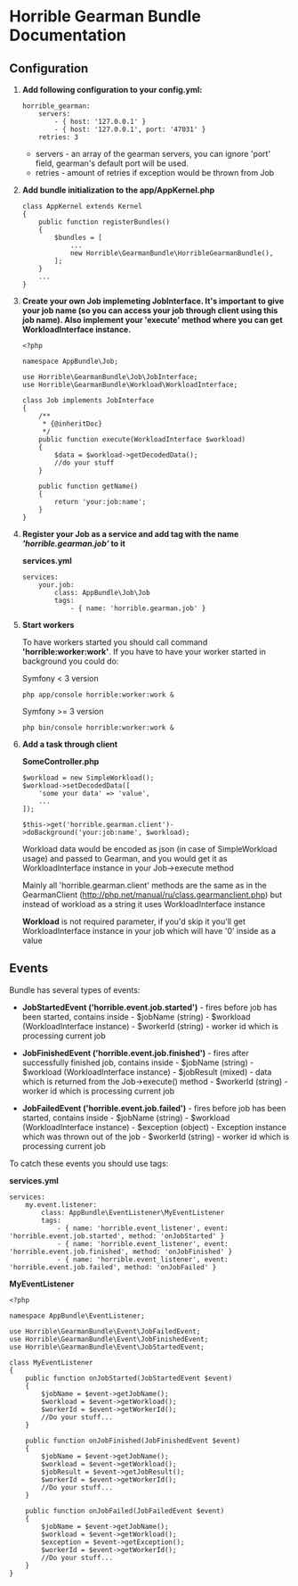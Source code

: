 # Horrible Gearman Bundle Documentation


## Configuration

1. **Add following configuration to your config.yml:**

    ```
    horrible_gearman: 
        servers: 
            - { host: '127.0.0.1' } 
            - { host: '127.0.0.1', port: '47031' } 
        retries: 3
    ```

    - servers - an array of the gearman servers, you can ignore 'port' field, gearman's default port will be used.
    - retries - amount of retries if exception would be thrown from Job

2. **Add bundle initialization to the app/AppKernel.php**

    ```
    class AppKernel extends Kernel
    {
        public function registerBundles()
        {
            $bundles = [
                ...
                new Horrible\GearmanBundle\HorribleGearmanBundle(),
            ];
        }
        ...
    }
    ```

3. **Create your own Job implemeting JobInterface. It's important to give your job name (so you can access your job
    through client using this job name). Also implement your 'execute' method where you can get WorkloadInterface instance.**

    ```
    <?php

    namespace AppBundle\Job;

    use Horrible\GearmanBundle\Job\JobInterface;
    use Horrible\GearmanBundle\Workload\WorkloadInterface;

    class Job implements JobInterface
    {
        /**
         * {@inheritDoc}
         */
        public function execute(WorkloadInterface $workload)
        {
            $data = $workload->getDecodedData();
            //do your stuff
        }

        public function getName()
        {
            return 'your:job:name';
        }
    }
    ```

4. **Register your Job as a service and add tag with the name _'horrible.gearman.job'_ to it**

    **services.yml**
    ```
    services:
        your.job:
            class: AppBundle\Job\Job
            tags:
                - { name: 'horrible.gearman.job' }
    ```

5. **Start workers**

    To have workers started you should call command **'horrible:worker:work'**.
    If you have to have your worker started in background you could do:


    Symfony < 3 version
    ```
    php app/console horrible:worker:work &
    ```

    Symfony >= 3 version
    ```
    php bin/console horrible:worker:work &
    ```

6. **Add a task through client**

    **SomeController.php**
    ```
    $workload = new SimpleWorkload();
    $workload->setDecodedData([
        'some your data' => 'value',
        ...
    ]);

    $this->get('horrible.gearman.client')->doBackground('your:job:name', $workload);
    ```

    Workload data would be encoded as json (in case of SimpleWorkload usage) and passed to Gearman, and you would get
    it as WorkloadInterface instance in your Job->execute method

    Mainly all 'horrible.gearman.client' methods are the same as in the GearmanClient (http://php.net/manual/ru/class.gearmanclient.php)
    but instead of workload as a string it uses WorkloadInterface instance

    **Workload** is not required parameter, if you'd skip it you'll get WorkloadInterface instance in your job which
    will have '0' inside as a value


## Events

Bundle has several types of events:

- **JobStartedEvent ('horrible.event.job.started')** - fires before job has been started, contains inside
        - $jobName (string)
        - $workload (WorkloadInterface instance)
        - $workerId (string) - worker id which is processing current job

- **JobFinishedEvent ('horrible.event.job.finished')** - fires after successfully finished job, contains inside
        - $jobName (string)
        - $workload (WorkloadInterface instance)
        - $jobResult (mixed) - data which is returned from the Job->execute() method
        - $workerId (string) - worker id which is processing current job

- **JobFailedEvent ('horrible.event.job.failed')** - fires before job has been started, contains inside
        - $jobName (string)
        - $workload (WorkloadInterface instance)
        - $exception (object) - Exception instance which was thrown out of the job
        - $workerId (string) - worker id which is processing current job


To catch these events you should use tags:

**services.yml**
```
services:
    my.event.listener:
        class: AppBundle\EventListener\MyEventListener
        tags:
            - { name: 'horrible.event_listener', event: 'horrible.event.job.started', method: 'onJobStarted' }
            - { name: 'horrible.event_listener', event: 'horrible.event.job.finished', method: 'onJobFinished' }
            - { name: 'horrible.event_listener', event: 'horrible.event.job.failed', method: 'onJobFailed' }
```

**MyEventListener**
```
<?php

namespace AppBundle\EventListener;

use Horrible\GearmanBundle\Event\JobFailedEvent;
use Horrible\GearmanBundle\Event\JobFinishedEvent;
use Horrible\GearmanBundle\Event\JobStartedEvent;

class MyEventListener
{
    public function onJobStarted(JobStartedEvent $event)
    {
        $jobName = $event->getJobName();
        $workload = $event->getWorkload();
        $workerId = $event->getWorkerId();
        //Do your stuff...
    }

    public function onJobFinished(JobFinishedEvent $event)
    {
        $jobName = $event->getJobName();
        $workload = $event->getWorkload();
        $jobResult = $event->getJobResult();
        $workerId = $event->getWorkerId();
        //Do your stuff...
    }

    public function onJobFailed(JobFailedEvent $event)
    {
        $jobName = $event->getJobName();
        $workload = $event->getWorkload();
        $exception = $event->getException();
        $workerId = $event->getWorkerId();
        //Do your stuff...
    }
}
```

